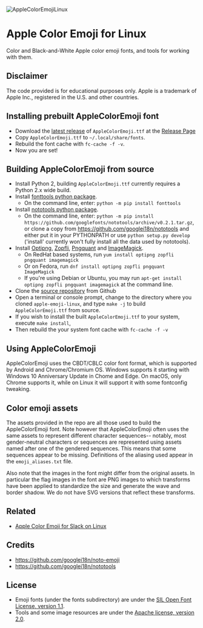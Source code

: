 ![AppleColorEmojiLinux](images/screenshot.png)
# Apple Color Emoji for Linux
Color and Black-and-White Apple color emoji fonts, and tools for working with them.

## Disclaimer

The code provided is for educational purposes only. Apple is a trademark of Apple Inc., registered in the U.S. and other countries.

## Installing prebuilt AppleColorEmoji font

- Download the [latest release](https://github.com/samuelngs/apple-emoji-linux/releases/latest/download/AppleColorEmoji.ttf) of `AppleColorEmoji.ttf` at the [Release Page](https://github.com/samuelngs/apple-emoji-linux/releases)
- Copy `AppleColorEmoji.ttf` to `~/.local/share/fonts`.
- Rebuild the font cache with `fc-cache -f -v`.
- Now you are set!

## Building AppleColorEmoji from source

- Install Python 2, building `AppleColorEmoji.ttf` currently requires a Python 2.x wide build.
- Install [fonttools python package](https://github.com/fonttools/fonttools).
  - On the command line, enter: `python -m pip install fonttools`
- Install [nototools python package](https://github.com/googlei18n/nototools).
  - On the command line, enter: `python -m pip install https://github.com/googlefonts/nototools/archive/v0.2.1.tar.gz`, or
    clone a copy from https://github.com/googlei18n/nototools and either put it in your PYTHONPATH or use `python setup.py
    develop` ('install' currently won't fully install all the data used by nototools).
- Install [Optipng](http://optipng.sourceforge.net/), [Zopfli](https://github.com/google/zopfli), [Pngquant](https://pngquant.org/) and [ImageMagick](https://imagemagick.org/).
  - On RedHat based systems, run `yum install optipng zopfli pngquant imagemagick`
  - Or on Fedora, run `dnf install optipng zopfli pngquant ImageMagick`
  - If you're using Debian or Ubuntu, you may run `apt-get install optipng zopfli pngquant imagemagick` at the command line.
- Clone the [source repository](https://github.com/samuelngs/apple-emoji-linux) from Github
- Open a terminal or console prompt, change to the directory where you cloned `apple-emoji-linux`, and type `make -j` to build `AppleColorEmoji.ttf` from source.
- If you wish to install the built `AppleColorEmoji.ttf` to your system, execute `make install`,
- Then rebuild the your system font cache with `fc-cache -f -v`

## Using AppleColorEmoji

AppleColorEmoji uses the CBDT/CBLC color font format, which is supported by Android
and Chrome/Chromium OS.  Windows supports it starting with Windows 10 Anniversary
Update in Chome and Edge.  On macOS, only Chrome supports it, while on Linux it will
support it with some fontconfig tweaking.

## Color emoji assets

The assets provided in the repo are all those used to build the AppleColorEmoji
font.  Note however that AppleColorEmoji often uses the same assets to represent
different character sequences-- notably, most gender-neutral characters or
sequences are represented using assets named after one of the gendered
sequences.  This means that some sequences appear to be missing.  Definitions of
the aliasing used appear in the `emoji_aliases.txt` file.

Also note that the images in the font might differ from the original assets.  In
particular the flag images in the font are PNG images to which transforms have
been applied to standardize the size and generate the wave and border shadow.  We
do not have SVG versions that reflect these transforms.

## Related
- [Apple Color Emoji for Slack on Linux](https://github.com/samuelngs/slack-apple-emoji-linux)

## Credits

- https://github.com/googlei18n/noto-emoji
- https://github.com/googlei18n/nototools

## License

- Emoji fonts (under the fonts subdirectory) are under the [SIL Open Font License, version 1.1](fonts/LICENSE).
- Tools and some image resources are under the [Apache license, version 2.0](./LICENSE).
